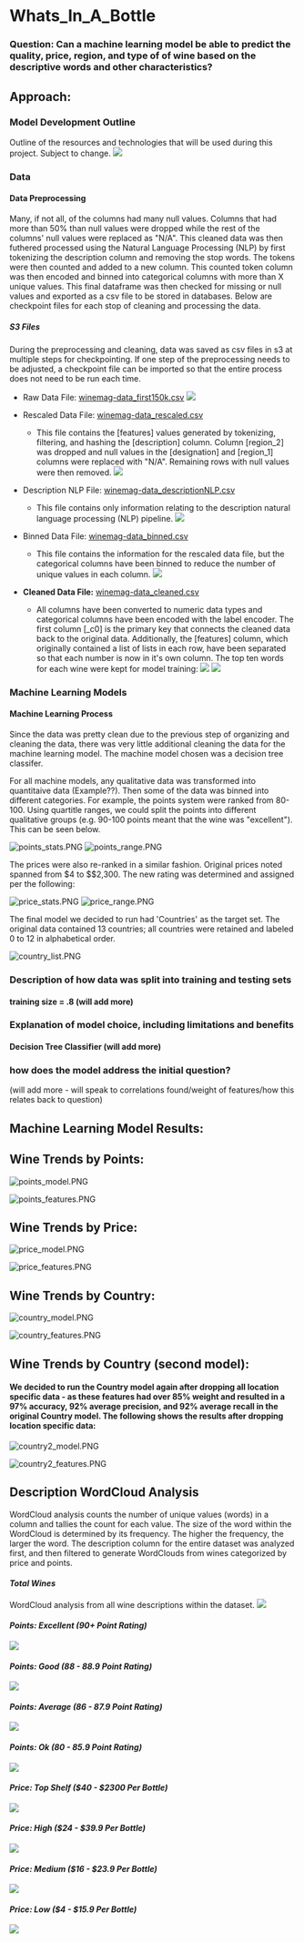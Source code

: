 # Whats_In_A_Bottle

### Question: Can a machine learning model be able to predict the quality, price, region, and type of of wine based on the descriptive words and other characteristics? 

## Approach: 

### Model Development Outline
Outline of the resources and technologies that will be used during this project. Subject to change.
![](Resources/Images/outline.png)

### Data
#### Data Preprocessing 

Many, if not all, of the columns had many null values. Columns that had more than 50% than null values were dropped while the rest of the columns' null values were replaced as "N/A". This cleaned data was then futhered processed using the Natural Language Processing (NLP) by first tokenizing the description column and removing the stop words. The tokens were then counted and added to a new column. This counted token column was then encoded and binned into categorical columns with more than X unique values. This final dataframe was then checked for missing or null values and exported as a csv file to be stored in databases. Below are checkpoint files for each stop of cleaning and processing the data. 

##### S3 Files
During the preprocessing and cleaning, data was saved as csv files in s3 at multiple steps for checkpointing. If one step of the preprocessing needs to be adjusted, a checkpoint file can be imported so that the entire process does not need to be run each time. 

* Raw Data File: [winemag-data_first150k.csv](https://whats-in-a-bottle.s3-us-west-1.amazonaws.com/winemag-data_first150k.csv)
    ![](Resources/Images/raw_df.png)

* Rescaled Data File: [winemag-data_rescaled.csv](https://whats-in-a-bottle.s3-us-west-1.amazonaws.com/winemag-data_rescaled.csv)
    * This file contains the [features] values generated by tokenizing, filtering, and hashing the [description] column. Column [region_2] was dropped and null values in the [designation] and [region_1] columns were replaced with "N/A". Remaining rows with null values were then removed.
    ![](Resources/Images/rescaled_df.png)

* Description NLP File: [winemag-data_descriptionNLP.csv](https://whats-in-a-bottle.s3-us-west-1.amazonaws.com/winemag-data_descriptionNLP.csv)
    * This file contains only information relating to the description natural language processing (NLP) pipeline.
    ![](Resources/Images/descriptionNLP.png)

* Binned Data File: [winemag-data_binned.csv](https://whats-in-a-bottle.s3-us-west-1.amazonaws.com/winemag-data_binned.csv)
    * This file contains the information for the rescaled data file, but the categorical columns have been binned to reduce the number of unique values in each column.
    ![](Resources/Images/binned_df.png)

* **Cleaned Data File:** [winemag-data_cleaned.csv](https://whats-in-a-bottle.s3-us-west-1.amazonaws.com/winemag-data_cleaned_primaryKey.csv)
    * All columns have been converted to numeric data types and categorical columns have been encoded with the label encoder. The first column [_c0] is the primary key that connects the cleaned data back to the original data. Additionally, the [features] column, which originally contained a list of lists in each row, have been separated so that each number is now in it's own column. The top ten words for each wine were kept for model training:
    ![](Resources/Images/cleaned_df.png)
    ![](Resources/Images/cleaned_dtypes.png)
    
### Machine Learning Models
#### Machine Learning Process 

Since the data was pretty clean due to the previous step of organizing and cleaning the data, there was very little additional cleaning the data for the machine learning model. The machine model chosen was a decision tree classifer. 

For all machine models, any qualitative data was transformed into quantitaive data (Example??). Then some of the data was binned into different categories. For example, the points system were ranked from 80-100. Using quartitle ranges, we could split the points into different qualitative groups (e.g. 90-100 points meant that the wine was "excellent"). This can be seen below. 

![points_stats.PNG](Resources/points_stats.PNG)
![points_range.PNG](Resources/points_range.PNG)

The prices were also re-ranked in a similar fashion.  Original prices noted spanned from $4 to $$2,300.  The new rating was determined and assigned per the following:

![price_stats.PNG](Resources/price_stats.PNG)
![price_range.PNG](Resources/price_range.PNG)

The final model we decided to run had 'Countries' as the target set.  The original data contained 13 countries; all countries were retained and labeled 0 to 12 in alphabetical order.  

![country_list.PNG](Resources/country_list.PNG)

### Description of how data was split into training and testing sets
#### training size = .8 (will add more)

### Explanation of model choice, including limitations and benefits
#### Decision Tree Classifier (will add more)

### how does the model address the initial question?
(will add more - will speak to correlations found/weight of features/how this relates back to question)

## Machine Learning Model Results:

## Wine Trends by Points:
![points_model.PNG](Resources/points_model.PNG)

![points_features.PNG](Resources/points_features.PNG)

## Wine Trends by Price:
![price_model.PNG](Resources/price_model.PNG)

![price_features.PNG](Resources/price_features.PNG)

## Wine Trends by Country:
![country_model.PNG](Resources/country_model.PNG)

![country_features.PNG](Resources/country_features.PNG)

## Wine Trends by Country (second model):
#### We decided to run the Country model again after dropping all location specific data - as these features had over 85% weight and resulted in a 97% accuracy, 92% average precision, and 92% average recall in the original Country model. The following shows the results after dropping location specific data:
![country2_model.PNG](Resources/country2_model.PNG)

![country2_features.PNG](Resources/country2_features.PNG)    

## Description WordCloud Analysis
WordCloud analysis counts the number of unique values (words) in a column and tallies the count for each value. The size of the word within the WordCloud is determined by its frequency. The higher the frequency, the larger the word. The description column for the entire dataset was analyzed first, and then filtered to generate WordClouds from wines categorized by price and points. 

#### *Total Wines*
WordCloud analysis from all wine descriptions within the dataset.
![](Resources/Images/WordClouds/WordCloud_total.png)

#### *Points: Excellent (90+ Point Rating)*
![](Resources/Images/WordClouds/WordCloud_points_excellent.png)

#### *Points: Good (88 - 88.9 Point Rating)*
![](Resources/Images/WordClouds/WordCloud_points_good.png)

#### *Points: Average (86 - 87.9 Point Rating)*
![](Resources/Images/WordClouds/WordCloud_points_average.png)

#### *Points: Ok (80 - 85.9 Point Rating)*
![](Resources/Images/WordClouds/WordCloud_points_ok.png)

#### *Price: Top Shelf ($40 - $2300 Per Bottle)*
![](Resources/Images/WordClouds/WordCloud_price_topshelf.png)

#### *Price: High ($24 - $39.9 Per Bottle)*
![](Resources/Images/WordClouds/WordCloud_price_high.png)

#### *Price: Medium ($16 - $23.9 Per Bottle)*
![](Resources/Images/WordClouds/WordCloud_price_medium.png)

#### *Price: Low ($4 - $15.9 Per Bottle)*
![](Resources/Images/WordClouds/WordCloud_price_low.png)

